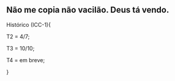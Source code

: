 Não me copia não vacilão. Deus tá vendo.
-------------------------
Histórico (ICC-1){

T2 = 4/7;

T3 = 10/10;

T4 = em breve;

}
